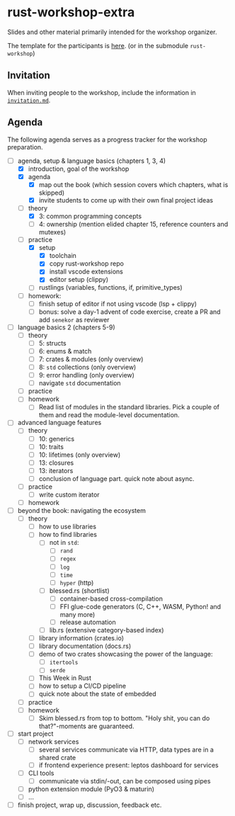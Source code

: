 # rust-workshop-extra

Slides and other material primarily intended for the workshop organizer.

The template for the participants is [here][rust-workshop-repo].
(or in the submodule `rust-workshop`)

## Invitation

When inviting people to the workshop, include the information in [`invitation.md`](./invitation.md).

## Agenda

The following agenda serves as a progress tracker for the workshop preparation.

- [ ] agenda, setup & language basics (chapters 1, 3, 4)
  - [x] introduction, goal of the workshop
  - [x] agenda
    - [x] map out the book (which session covers which chapters, what is skipped)
    - [x] invite students to come up with their own final project ideas
  - [ ] theory
    - [x] 3: common programming concepts
    - [ ] 4: ownership (mention elided chapter 15, reference counters and mutexes)
  - [ ] practice
    - [x] setup
      - [x] toolchain
      - [x] copy rust-workshop repo
      - [x] install vscode extensions
      - [x] editor setup (clippy)
    - [ ] rustlings (variables, functions, if, primitive_types)
  - [ ] homework:
    - [ ] finish setup of editor if not using vscode (lsp + clippy)
    - [ ] bonus: solve a day-1 advent of code exercise, create a PR and add `senekor` as reviewer
- [ ] language basics 2 (chapters 5-9)
  - [ ] theory
    - [ ] 5: structs
    - [ ] 6: enums & match
    - [ ] 7: crates & modules (only overview)
    - [ ] 8: `std` collections (only overview)
    - [ ] 9: error handling (only overview)
    - [ ] navigate `std` documentation
  - [ ] practice
  - [ ] homework
    - [ ] Read list of modules in the standard libraries.
          Pick a couple of them and read the module-level documentation.
- [ ] advanced language features
  - [ ] theory
    - [ ] 10: generics
    - [ ] 10: traits
    - [ ] 10: lifetimes (only overview)
    - [ ] 13: closures
    - [ ] 13: iterators
    - [ ] conclusion of language part. quick note about async.
  - [ ] practice
    - [ ] write custom iterator
  - [ ] homework
- [ ] beyond the book: navigating the ecosystem
  - [ ] theory
    - [ ] how to use libraries
    - [ ] how to find libraries
      - [ ] not in `std`:
        - [ ] `rand`
        - [ ] `regex`
        - [ ] `log`
        - [ ] `time`
        - [ ] `hyper` (http)
      - [ ] blessed.rs (shortlist)
        - [ ] container-based cross-compilation
        - [ ] FFI glue-code generators (C, C++, WASM, Python! and many more)
        - [ ] release automation
      - [ ] lib.rs (extensive category-based index)
    - [ ] library information (crates.io)
    - [ ] library documentation (docs.rs)
    - [ ] demo of two crates showcasing the power of the language:
      - [ ] `itertools`
      - [ ] `serde`
    - [ ] This Week in Rust
    - [ ] how to setup a CI/CD pipeline
    - [ ] quick note about the state of embedded
  - [ ] practice
  - [ ] homework
    - [ ] Skim blessed.rs from top to bottom.
          "Holy shit, you can do that?"-moments are guaranteed.
- [ ] start project
  - [ ] network services
    - [ ] several services communicate via HTTP, data types are in a shared crate
    - [ ] if frontend experience present: leptos dashboard for services
  - [ ] CLI tools
    - [ ] communicate via stdin/-out, can be composed using pipes
  - [ ] python extension module (PyO3 & maturin)
  - [ ] ...
- [ ] finish project, wrap up, discussion, feedback etc.

[rust-workshop-repo]: https://github.com/senekor/rust-workshop
